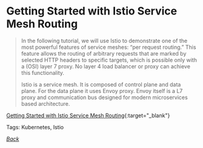
# Getting Started with Istio Service Mesh Routing

> In the following tutorial, we will use Istio to demonstrate one of the most powerful features of service meshes: “per request routing.” This feature allows the routing of arbitrary requests that are marked by selected HTTP headers to specific targets, which is possible only with a (OSI) layer 7 proxy. No layer 4 load balancer or proxy can achieve this functionality.
>
> Istio is a service mesh. It is composed of control plane and data plane. For the data plane it uses Envoy proxy. Envoy itself is a L7 proxy and communication bus designed for modern microservices based architecture.

[Getting Started with Istio Service Mesh Routing](https://www.infoq.com/articles/istio-service-mesh-tutorial){:target="_blank"}

Tags: Kubernetes, Istio

[_Back_](../)
